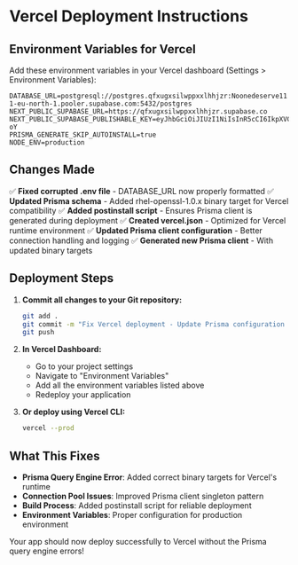 # Vercel Deployment Instructions

## Environment Variables for Vercel

Add these environment variables in your Vercel dashboard (Settings > Environment Variables):

```
DATABASE_URL=postgresql://postgres.qfxugxsilwppxxlhhjzr:Noonedeserve11!@aws-1-eu-north-1.pooler.supabase.com:5432/postgres
NEXT_PUBLIC_SUPABASE_URL=https://qfxugxsilwppxxlhhjzr.supabase.co
NEXT_PUBLIC_SUPABASE_PUBLISHABLE_KEY=eyJhbGciOiJIUzI1NiIsInR5cCI6IkpXVCJ9.eyJpc3MiOiJzdXBhYmFzZSIsInJlZiI6InFmeHVneHNpbHdwcHh4bGhoanpyIiwicm9sZSI6ImFub24iLCJpYXQiOjE3NjEyMjUxNzcsImV4cCI6MjA3NjgwMTE3N30.sgP1f5xNunbkkMr7Vd2fW0VcER9NwRfCmw06Up_d-oY
PRISMA_GENERATE_SKIP_AUTOINSTALL=true
NODE_ENV=production
```

## Changes Made

✅ **Fixed corrupted .env file** - DATABASE_URL now properly formatted
✅ **Updated Prisma schema** - Added rhel-openssl-1.0.x binary target for Vercel compatibility
✅ **Added postinstall script** - Ensures Prisma client is generated during deployment
✅ **Created vercel.json** - Optimized for Vercel runtime environment
✅ **Updated Prisma client configuration** - Better connection handling and logging
✅ **Generated new Prisma client** - With updated binary targets

## Deployment Steps

1. **Commit all changes to your Git repository:**
   ```bash
   git add .
   git commit -m "Fix Vercel deployment - Update Prisma configuration and binary targets"
   git push
   ```

2. **In Vercel Dashboard:**
   - Go to your project settings
   - Navigate to "Environment Variables"
   - Add all the environment variables listed above
   - Redeploy your application

3. **Or deploy using Vercel CLI:**
   ```bash
   vercel --prod
   ```

## What This Fixes

- **Prisma Query Engine Error**: Added correct binary targets for Vercel's runtime
- **Connection Pool Issues**: Improved Prisma client singleton pattern
- **Build Process**: Added postinstall script for reliable deployment
- **Environment Variables**: Proper configuration for production environment

Your app should now deploy successfully to Vercel without the Prisma query engine errors!